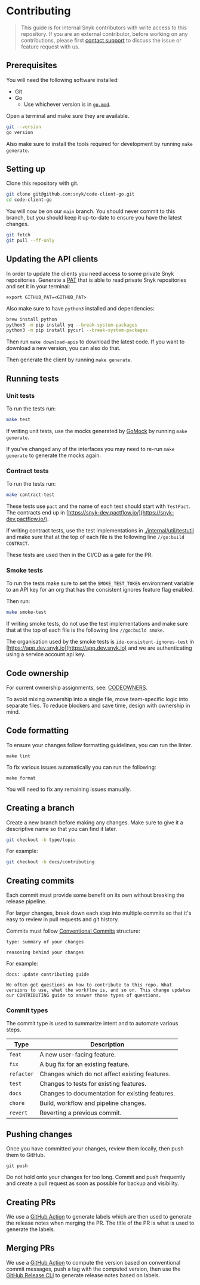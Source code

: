 
# Contributing

> This guide is for internal Snyk contributors with write access to this repository. If you are an external contributor, before working on any contributions, please first [contact support](https://support.snyk.io) to discuss the issue or feature request with us.

## Prerequisites

You will need the following software installed:

- Git
- Go
    - Use whichever version is in [`go.mod`](./go.mod).

Open a terminal and make sure they are available.

```sh
git --version
go version
```

Also make sure to install the tools required for development by running `make generate`.

## Setting up

Clone this repository with git.

```sh
git clone git@github.com:snyk/code-client-go.git
cd code-client-go
```

You will now be on our `main` branch. You should never commit to this branch, but you should keep it up-to-date to ensure you have the latest changes.

```sh
git fetch
git pull --ff-only
```

## Updating the API clients

In order to update the clients you need access to some private Snyk repositories. Generate a [PAT](https://docs.github.com/en/authentication/keeping-your-account-and-data-secure/managing-your-personal-access-tokens) that is able to read private Snyk repositories and set it in your terminal:

```shell
export GITHUB_PAT=<GITHUB_PAT>
```

Also make sure to have `python3` installed and dependencies:
```sh
brew install python
python3 -m pip install yq --break-system-packages
python3 -m pip install pycurl --break-system-packages
```

Then run `make download-apis` to download the latest code. If you want to download a new version, you can also do that.

Then generate the client by running `make generate`.

## Running tests

### Unit tests

To run the tests run:

```sh
make test
```

If writing unit tests, use the mocks generated by [GoMock](https://github.com/golang/mock) by running `make generate`. 

If you've changed any of the interfaces you may need to re-run `make generate` to generate the mocks again.

### Contract tests

To run the tests run:

```sh
make contract-test
```

These tests use `pact` and the name of each test should start with `TestPact`. The contracts end up in [https://snyk-dev.pactflow.io/](https://snyk-dev.pactflow.io/).

If writing contract tests, use the test implementations in [./internal/util/testutil](./internal/util/testutil) and
make sure that at the top of each file is the following line `//go:build CONTRACT`.

These tests are used then in the CI/CD as a gate for the PR.

### Smoke tests

To run the tests make sure to set the `SMOKE_TEST_TOKEN` environment variable to an API key for an org that has the
consistent ignores feature flag enabled.

Then run:

```sh
make smoke-test
```

If writing smoke tests, do not use the test implementations and make sure that at the top of each file is the following line `//go:build smoke`.

The organisation used by the smoke tests is `ide-consistent-ignores-test` in [https://app.dev.snyk.io](https://app.dev.snyk.io) and we are authenticating using a service account api key.

## Code ownership

For current ownership assignments, see: [CODEOWNERS](./.github/CODEOWNERS).

To avoid mixing ownership into a single file, move team-specific logic into separate files. To reduce blockers and save time, design with ownership in mind.

## Code formatting

To ensure your changes follow formatting guidelines, you can run the linter.

```
make lint
```

To fix various issues automatically you can run the following:

```
make format
```

You will need to fix any remaining issues manually.

## Creating a branch

Create a new branch before making any changes. Make sure to give it a descriptive name so that you can find it later.

```sh
git checkout -b type/topic
```

For example:

```sh
git checkout -b docs/contributing
```

## Creating commits

Each commit must provide some benefit on its own without breaking the release pipeline.

For larger changes, break down each step into multiple commits so that it's easy to review in pull requests and git history.

Commits must follow [Conventional Commits](https://www.conventionalcommits.org/en/v1.0.0/) structure:

```
type: summary of your changes

reasoning behind your changes
```

For example:

```
docs: update contributing guide

We often get questions on how to contribute to this repo. What versions to use, what the workflow is, and so on. This change updates our CONTRIBUTING guide to answer those types of questions.
```

### Commit types

The commit type is used to summarize intent and to automate various steps.

| Type       | Description                                     |
| ---------- | ----------------------------------------------- |
| `feat`     | A new user-facing feature.                      |
| `fix`      | A bug fix for an existing feature.              |
| `refactor` | Changes which do not affect existing features.  |
| `test`     | Changes to tests for existing features.         |
| `docs`     | Changes to documentation for existing features. |
| `chore`    | Build, workflow and pipeline changes.           |
| `revert`   | Reverting a previous commit.                    |

## Pushing changes

Once you have committed your changes, review them locally, then push them to GitHub.

```
git push
```

Do not hold onto your changes for too long. Commit and push frequently and create a pull request as soon as possible for backup and visibility.

## Creating PRs

We use a [GitHub Action](https://github.com/marketplace/actions/conventional-release-labels) to generate labels which are then used to generate the release notes when merging the PR.
The title of the PR is what is used to generate the labels.

## Merging PRs

We use a [GitHub Action](https://github.com/marketplace/actions/semver-conventional-commits) to compute the version based on conventional commit messages, push a tag with the computed version, then use
the [GitHub Release CLI](https://cli.github.com/manual/gh_release_create) to generate release notes based on labels.
